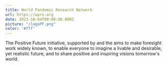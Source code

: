 ```yaml
---
title: World Pandemic Research Network
url: https://wprn.org
date: 2023-10-04T00:00:00.000Z
picture: "/logoPF.png"
color: '#fff'
---
```

The Positive Future initiative, supported by  and the  aims to make foresight work widely known, to enable everyone to imagine a livable and desirable, yet realistic future, and to share positive and inspiring visions tomorrow's world.
